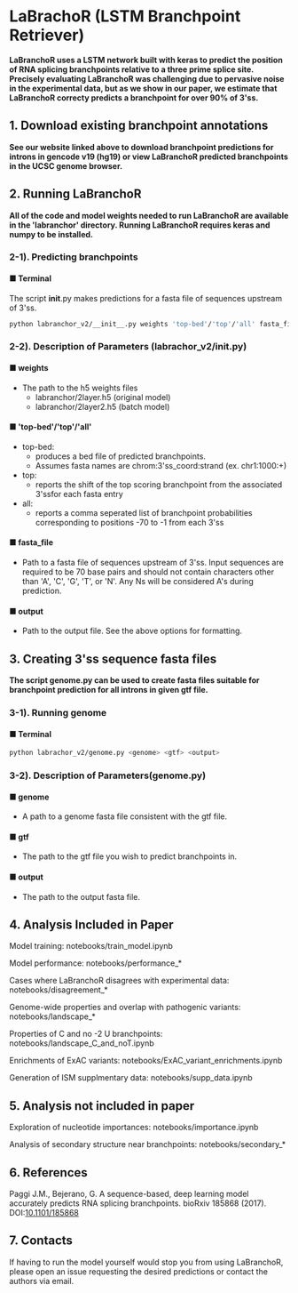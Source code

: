 # LaBrachoR (LSTM Branchpoint Retriever)
**LaBranchoR uses a LSTM network built with keras to predict the
position of RNA splicing branchpoints relative to a three prime
splice site. Precisely evaluating LaBranchoR was challenging due
to pervasive noise in the experimental data, but as we show in our
paper, we estimate that LaBranchoR correcty predicts a branchpoint
for over 90% of 3'ss.**


## 1. Download existing branchpoint annotations
**See our website linked above to download branchpoint predictions
for introns in gencode v19 (hg19) or view LaBranchoR predicted
branchpoints in the UCSC genome browser.**


## 2. Running LaBranchoR
**All of the code and model weights needed to run LaBranchoR are available in
the 'labranchor' directory. Running LaBranchoR requires keras and numpy to be installed.**


### 2-1). Predicting branchpoints
#### ■ Terminal
The script __init__.py makes predictions for a fasta file of sequences upstream of 3'ss.
```sh
python labranchor_v2/__init__.py weights 'top-bed'/'top'/'all' fasta_file output
```

### 2-2). Description of Parameters (labrachor_v2/__init__.py)
#### ■ weights
- The path to the h5 weights files
  - labranchor/2layer.h5 (original model)
  - labranchor/2layer2.h5 (batch model)

#### ■ 'top-bed'/'top'/'all'
- top-bed:
  - produces a bed file of predicted branchpoints. 
  - Assumes fasta names are chrom:3'ss_coord:strand (ex. chr1:1000:+)
- top:
  - reports the shift of the top scoring branchpoint from the associated 3'ssfor each fasta entry
- all:
  - reports a comma seperated list of branchpoint probabilities corresponding to positions -70 to -1 from each 3'ss

#### ■ fasta_file
- Path to a fasta file of sequences upstream of 3'ss. Input sequences are required to be 70 base pairs and should not contain characters other than 'A', 'C', 'G', 'T', or 'N'. Any Ns will be considered A's during prediction.

#### ■ output
- Path to the output file. See the above options for formatting.


## 3. Creating 3'ss sequence fasta files
**The script genome.py can be used to create fasta files suitable for branchpoint prediction for all introns in given gtf file.**

### 3-1). Running genome
#### ■ Terminal
```sh
python labrachor_v2/genome.py <genome> <gtf> <output>
```

### 3-2). Description of Parameters(genome.py)
#### ■ genome
- A path to a genome fasta file consistent with the gtf file.

#### ■ gtf
- The path to the gtf file you wish to predict branchpoints in.

#### ■ output
- The path to the output fasta file.


## 4. Analysis Included in Paper

Model training: notebooks/train_model.ipynb

Model performance: notebooks/performance_*

Cases where LaBranchoR disagrees with experimental data: notebooks/disagreement_*

Genome-wide properties and overlap with pathogenic variants: notebooks/landscape_*

Properties of C and no -2 U branchpoints: notebooks/landscape_C_and_noT.ipynb

Enrichments of ExAC variants: notebooks/ExAC_variant_enrichments.ipynb

Generation of ISM supplmentary data: notebooks/supp_data.ipynb

## 5. Analysis not included in paper

Exploration of nucleotide importances: notebooks/importance.ipynb

Analysis of secondary structure near branchpoints: notebooks/secondary_*

## 6. References
Paggi J.M., Bejerano, G. A sequence-based, deep learning model accurately predicts RNA splicing branchpoints. bioRxiv 185868 (2017). DOI:[10.1101/185868](http://www.biorxiv.org/content/early/2017/09/07/185868)

## 7. Contacts
If having to run the model yourself would stop you from using LaBranchoR,
please open an issue requesting the desired predictions or contact the
authors via email.


